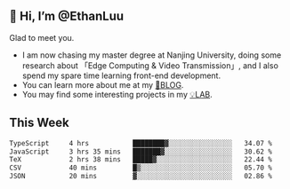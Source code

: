 ## 👋 Hi, I’m @EthanLuu

Glad to meet you.

- I am now chasing my master degree at Nanjing University, doing some research about 「Edge Computing & Video Transmission」, and I also spend my spare time learning front-end development.
- You can learn more about me at my [📝BLOG](https://blog.ethanloo.cn).
- You may find some interesting projects in my [💡LAB](https://lab.ethanloo.cn).

## This Week
<!--START_SECTION:waka-->

```txt
TypeScript     4 hrs           ████████▓░░░░░░░░░░░░░░░░   34.07 %
JavaScript     3 hrs 35 mins   ███████▓░░░░░░░░░░░░░░░░░   30.62 %
TeX            2 hrs 38 mins   █████▓░░░░░░░░░░░░░░░░░░░   22.44 %
CSV            40 mins         █▒░░░░░░░░░░░░░░░░░░░░░░░   05.70 %
JSON           20 mins         ▓░░░░░░░░░░░░░░░░░░░░░░░░   02.86 %
```

<!--END_SECTION:waka-->
